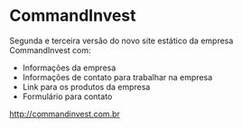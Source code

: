 # CommandInvest

Segunda e terceira versão do novo site estático da empresa CommandInvest com:

 - Informações da empresa
 - Informações de contato para trabalhar na empresa
 - Link para os produtos da empresa
 - Formulário para contato

http://commandinvest.com.br

